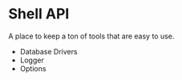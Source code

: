 # Shell API
A place to keep a ton of tools that are easy to use.  

* Database Drivers
* Logger
* Options